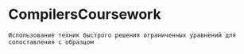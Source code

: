 # CompilersCoursework

`Использование техник быстрого решения ограниченных уравнений для сопоставления с образцом`